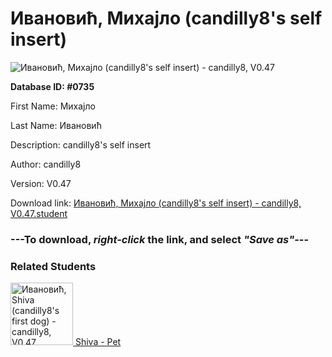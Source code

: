 # Ивановић, Михајло (candilly8's self insert)

<img src="../../Files/Images/Ивановић, Михајло (candilly8's self insert).png" title="Ивановић, Михајло (candilly8's self insert) - candilly8, V0.47">

**Database ID: #0735**

First Name: Михајло

Last Name: Ивановић

Description: candilly8's self insert

Author: candilly8

Version: V0.47

Download link: <a href="https://raw.githubusercontent.com/Arbiter1223/Daigaku-Gurashi-Custom-Students/master/Files/Student%20Files/Ивановић%2C%20Михајло%20(candilly8's%20self%20insert)%20-%20candilly8%2C%20V0.47.student">Ивановић, Михајло (candilly8's self insert) - candilly8, V0.47.student</a>

### ---**To download, _right-click_ the link, and select _"Save as"_**---

### Related Students

<a href="Ивановић, Shiva (candilly8's first dog).md"><img src="../../Files/Thumbs/Ивановић, Shiva (candilly8's first dog).png" height="100" width="100" title="Ивановић, Shiva (candilly8's first dog) - candilly8, V0.47"></a><a href="Ивановић, Shiva (candilly8's first dog).md"> Shiva - Pet</a>

